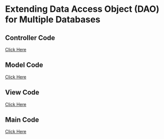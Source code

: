 # Extending Data Access Object (DAO) for Multiple Databases 

## Controller Code
[Click Here]()

## Model Code 
[Click Here]()

## View Code
[Click Here]()

## Main Code
[Click Here]()
